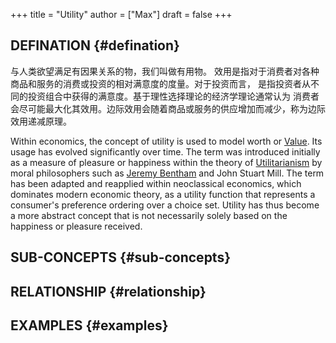 +++
title = "Utility"
author = ["Max"]
draft = false
+++

## DEFINATION {#defination}

与人类欲望满足有因果关系的物，我们叫做有用物。
效用是指对于消费者对各种商品和服务的消费或投资的相对满意度的度量。对于投资而言，
是指投资者从不同的投资组合中获得的满意度。基于理性选择理论的经济学理论通常认为
消费者会尽可能最大化其效用。边际效用会随着商品或服务的供应增加而减少，称为边际
效用递减原理。

Within economics, the concept of utility is used to model worth or [Value](value.md). Its
usage has evolved significantly over time. The term was introduced initially
as a measure of pleasure or happiness within the theory of [Utilitarianism](20210206092128-utilitarianism.md) by
moral philosophers such as [Jeremy Bentham](20210206092946-jeremy_bentham.md) and John Stuart Mill. The term has
been adapted and reapplied within neoclassical economics, which dominates
modern economic theory, as a utility function that represents a consumer's
preference ordering over a choice set. Utility has thus become a more abstract
concept that is not necessarily solely based on the happiness or pleasure
received.


## SUB-CONCEPTS {#sub-concepts}


## RELATIONSHIP {#relationship}


## EXAMPLES {#examples}
